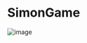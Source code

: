 # SimonGame
![image](https://github.com/palomareynolds/SimonGame/assets/121969067/0da2a42e-dc8d-49dd-998d-fc38f25eb065)
